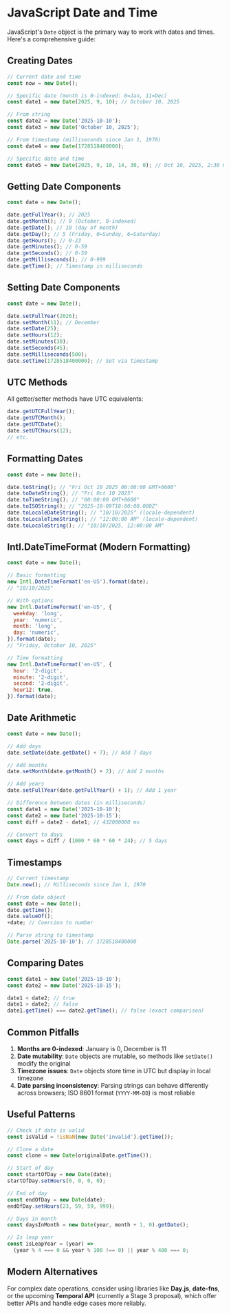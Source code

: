 # JavaScript Date and Time

JavaScript's `Date` object is the primary way to work with dates and times. Here's a comprehensive guide:

## Creating Dates

```javascript
// Current date and time
const now = new Date();

// Specific date (month is 0-indexed: 0=Jan, 11=Dec)
const date1 = new Date(2025, 9, 10); // October 10, 2025

// From string
const date2 = new Date('2025-10-10');
const date3 = new Date('October 10, 2025');

// From timestamp (milliseconds since Jan 1, 1970)
const date4 = new Date(1728518400000);

// Specific date and time
const date5 = new Date(2025, 9, 10, 14, 30, 0); // Oct 10, 2025, 2:30 PM
```

## Getting Date Components

```javascript
const date = new Date();

date.getFullYear(); // 2025
date.getMonth(); // 9 (October, 0-indexed)
date.getDate(); // 10 (day of month)
date.getDay(); // 5 (Friday, 0=Sunday, 6=Saturday)
date.getHours(); // 0-23
date.getMinutes(); // 0-59
date.getSeconds(); // 0-59
date.getMilliseconds(); // 0-999
date.getTime(); // Timestamp in milliseconds
```

## Setting Date Components

```javascript
const date = new Date();

date.setFullYear(2026);
date.setMonth(11); // December
date.setDate(25);
date.setHours(12);
date.setMinutes(30);
date.setSeconds(45);
date.setMilliseconds(500);
date.setTime(1728518400000); // Set via timestamp
```

## UTC Methods

All getter/setter methods have UTC equivalents:

```javascript
date.getUTCFullYear();
date.getUTCMonth();
date.getUTCDate();
date.setUTCHours(12);
// etc.
```

## Formatting Dates

```javascript
const date = new Date();

date.toString(); // "Fri Oct 10 2025 00:00:00 GMT+0600"
date.toDateString(); // "Fri Oct 10 2025"
date.toTimeString(); // "00:00:00 GMT+0600"
date.toISOString(); // "2025-10-09T18:00:00.000Z"
date.toLocaleDateString(); // "10/10/2025" (locale-dependent)
date.toLocaleTimeString(); // "12:00:00 AM" (locale-dependent)
date.toLocaleString(); // "10/10/2025, 12:00:00 AM"
```

## Intl.DateTimeFormat (Modern Formatting)

```javascript
const date = new Date();

// Basic formatting
new Intl.DateTimeFormat('en-US').format(date);
// "10/10/2025"

// With options
new Intl.DateTimeFormat('en-US', {
  weekday: 'long',
  year: 'numeric',
  month: 'long',
  day: 'numeric',
}).format(date);
// "Friday, October 10, 2025"

// Time formatting
new Intl.DateTimeFormat('en-US', {
  hour: '2-digit',
  minute: '2-digit',
  second: '2-digit',
  hour12: true,
}).format(date);
```

## Date Arithmetic

```javascript
const date = new Date();

// Add days
date.setDate(date.getDate() + 7); // Add 7 days

// Add months
date.setMonth(date.getMonth() + 2); // Add 2 months

// Add years
date.setFullYear(date.getFullYear() + 1); // Add 1 year

// Difference between dates (in milliseconds)
const date1 = new Date('2025-10-10');
const date2 = new Date('2025-10-15');
const diff = date2 - date1; // 432000000 ms

// Convert to days
const days = diff / (1000 * 60 * 60 * 24); // 5 days
```

## Timestamps

```javascript
// Current timestamp
Date.now(); // Milliseconds since Jan 1, 1970

// From date object
const date = new Date();
date.getTime();
date.valueOf();
+date; // Coercion to number

// Parse string to timestamp
Date.parse('2025-10-10'); // 1728518400000
```

## Comparing Dates

```javascript
const date1 = new Date('2025-10-10');
const date2 = new Date('2025-10-15');

date1 < date2; // true
date1 > date2; // false
date1.getTime() === date2.getTime(); // false (exact comparison)
```

## Common Pitfalls

1. **Months are 0-indexed**: January is 0, December is 11
2. **Date mutability**: `Date` objects are mutable, so methods like `setDate()` modify the original
3. **Timezone issues**: `Date` objects store time in UTC but display in local timezone
4. **Date parsing inconsistency**: Parsing strings can behave differently across browsers; ISO 8601 format (`YYYY-MM-DD`) is most reliable

## Useful Patterns

```javascript
// Check if date is valid
const isValid = !isNaN(new Date('invalid').getTime());

// Clone a date
const clone = new Date(originalDate.getTime());

// Start of day
const startOfDay = new Date(date);
startOfDay.setHours(0, 0, 0, 0);

// End of day
const endOfDay = new Date(date);
endOfDay.setHours(23, 59, 59, 999);

// Days in month
const daysInMonth = new Date(year, month + 1, 0).getDate();

// Is leap year
const isLeapYear = (year) =>
  (year % 4 === 0 && year % 100 !== 0) || year % 400 === 0;
```

## Modern Alternatives

For complex date operations, consider using libraries like **Day.js**, **date-fns**, or the upcoming **Temporal API** (currently a Stage 3 proposal), which offer better APIs and handle edge cases more reliably.

